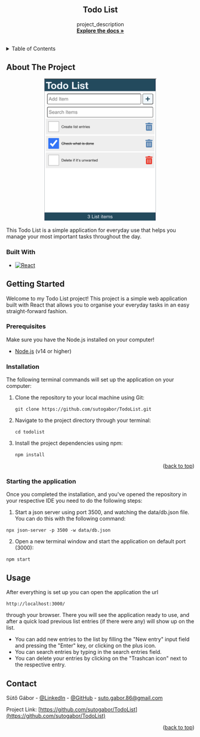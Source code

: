 <h2 align="center">Todo List</h3>

<p align="center">
    project_description
    <br />
    <a href="https://github.com/sutogabor/TodoList/tree/main/todolist"><strong>Explore the docs »</strong></a>
    <br />
    <br />
    </p>

<!-- TABLE OF CONTENTS -->
<details>
  <summary>Table of Contents</summary>
  <ol>
    <li>
      <a href="#about-the-project">About The Project</a>
      <ul>
        <li><a href="#built-with">Built With</a></li>
      </ul>
    </li>
    <li>
      <a href="#getting-started">Getting Started</a>
      <ul>
        <li><a href="#prerequisites">Prerequisites</a></li>
        <li><a href="#installation">Installation</a></li>
      </ul>
    </li>
    <li><a href="#usage">Usage</a></li>
    <li><a href="#contact">Contact</a></li>
  </ol>
</details>


<!-- ABOUT THE PROJECT -->
## About The Project

<div align="center">
  <img src="images/screenshot.png" alt="Description of the image" width="300" />
</div>



This Todo List is a simple application for everyday use that helps you manage your most important tasks throughout the day.


### Built With

* [![React][React.js]][React-url]

<!-- GETTING STARTED -->
## Getting Started

Welcome to my Todo List project! This project is a simple web application built with React that allows you to organise your everyday tasks in an easy straight-forward fashion.
### Prerequisites

Make sure you have the Node.js installed on your computer!<br>
* [Node.js](https://nodejs.org/) (v14 or higher)




### Installation

The following terminal commands will set up the application on your computer:

1. Clone the repository to your local machine using Git:
   ```
   git clone https://github.com/sutogabor/TodoList.git
   ```
2. Navigate to the project directory through your terminal:
   ```
   cd todolist
   ```
3. Install the project dependencies using npm: 
   ```
   npm install
   ```


<p align="right">(<a href="#readme-top">back to top</a>)</p>


### Starting the application

Once you completed the installation, and you've opened the repository in your respective IDE you need to do the following steps:
1. Start a json server using port 3500, and watching the data/db.json file. You can do this with the following command:
```
npx json-server -p 3500 -w data/db.json
```

2. Open a new terminal window and start the application on default port (3000):
```
npm start
```

## Usage

After everything is set up you can open the application the url
```
http://localhost:3000/
```
through your browser.
There you will see the application ready to use, and after a quick load previous list entries (if there were any) will show up on the list.<br>
* You can add new entries to the list by filling the "New entry" input field and pressing the "Enter" key, or clicking on the plus icon.<br>
* You can search entries by typing in the search entries field.<br>
* You can delete your entries by clicking on the "Trashcan icon" next to the respective entry.<br>

## Contact

Sütő Gábor - [@LinkedIn](https://linkedin.com/in/sutogabor) - [@GitHub](https://github.com/sutogabor) - suto.gabor.86@gmail.com

Project Link: [https://github.com/sutogabor/TodoList](https://github.com/sutogabor/TodoList)

<p align="right">(<a href="#readme-top">back to top</a>)</p>

[product-screenshot]: images/screenshot.png
[React.js]: https://img.shields.io/badge/React-20232A?style=for-the-badge&logo=react&logoColor=61DAFB
[React-url]: https://reactjs.org/